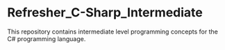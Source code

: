 # Refresher_C-Sharp_Intermediate
This repository contains intermediate level programming concepts for the C# programming language.
